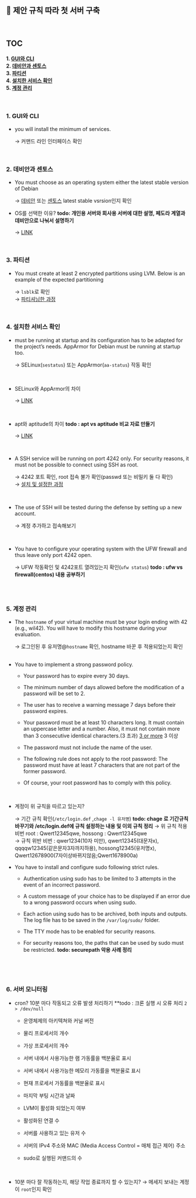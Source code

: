 ## **🎯 제안 규칙 따라 첫 서버 구축**

<br>

## **TOC**
**1. [GUI와 CLI](#1-GUI와-CLI)**   
**2. [데비안과 센토스](#2-데비안과-센토스)**   
**3. [파티션](#3-파티션)**   
**4. [설치한 서비스 확인](#4-설치한-서비스-확인)**   
**5. [계정 관리](#5-계정-관리)**   

<br>

### **1. GUI와 CLI**
- you will install the minimum of services.   

	→ 커맨드 라인 인터페이스 확인
	<br>

<br>

### **2. 데비안과 센토스**
- You must choose as an operating system either the latest stable version of Debian   

	→ [데비안](https://ko.wikipedia.org/wiki/%EB%8D%B0%EB%B9%84%EC%95%88#%EB%B0%B0%ED%8F%AC_%EC%97%AD%EC%82%AC) 또는 [센토스](https://ko.wikipedia.org/wiki/CentOS#%EB%B2%84%EC%A0%84_%EB%82%B4%EC%97%AD) latest stable vsrsion인지 확인
	<br>

- OS를 선택한 이유?   **todo: 개인용 서버와 회사용 서버에 대한 설명, 페도라 계열과 데비안으로 나눠서 설명하기**   

	→ [LINK](https://hoseong511.github.io/CS/OS/debian)
	<br>

<br>

### **3. 파티션**
- You must create at least 2 encrypted partitions using LVM. Below is an example of the expected partitioning   

	→ `lsblk`로 확인   
	→ [파티셔닝한 과정](https://hoseong511.github.io/CS/OS/howto#21-%EB%94%94%EC%8A%A4%ED%81%AC-%EC%84%A4%EC%A0%95--%ED%8C%8C%ED%8B%B0%EC%85%98---%EC%95%94%ED%98%B8%ED%99%94%EB%90%9C-lvm-%EC%84%A0%ED%83%9D)
	<br>

<br>

### **4. 설치한 서비스 확인**
- must be running at startup and its configuration has to be adapted for the project’s needs. AppArmor for Debian must be running at startup too.   
   
	→ SELinux(`sestatus`) 또는 AppArmor(`aa-status`) 작동 확인 
<br>

- SELinux와 AppArmor의 차이   
   
	→ [LINK](https://hoseong511.github.io/CS/OS/apparmor)
<br>

- apt와 aptitude의 차이   **todo : apt vs aptitude 비교 자료 만들기**   

	→ [LINK](https://hoseong511.github.io/CS/OS/apparmor)
<br>

- A SSH service will be running on port 4242 only. For security reasons, it must not be possible to connect using SSH as root.   

	→ 4242 포트 확인, root 접속 불가 확인(passwd 또는 비밀키 둘 다 확인)   
	→ [설치 및 설정한 과정](https://hoseong511.github.io/CS/OS/ssh)   
<br>

- The use of SSH will be tested during the defense by setting up a new account.   

	→ 계정 추가하고 접속해보기   
<br>

- You have to configure your operating system with the UFW firewall and thus leave only port 4242 open.   

	→ UFW 작동확인 및 4242포트 열려있는지 확인(`ufw status`) **todo : ufw vs firewall(centos) 내용 공부하기**   
<br>

<br>

### **5. 계정 관리**
- The `hostname` of your virtual machine must be your login ending with 42 (e.g., wil42). You will have to modify this hostname during your evaluation.   

	→ 로그인된 후 유저명@`hostname` 확인, hostname 바꾼 후 적용되었는지 확인   
	<br>

- You have to implement a strong password policy.

	- Your password has to expire every 30 days.

	- The minimum number of days allowed before the modification of a password will be set to 2.

	- The user has to receive a warning message 7 days before their password expires.

	- Your password must be at least 10 characters long. It must contain an uppercase letter and a number. Also, it must not contain more than 3 consecutive identical characters.(3 초과) [3 or more](https://www.google.com/search?q=3+or+more&oq=3+or+more&aqs=chrome..69i57j0i512l3j0i30l6.1671j1j7&sourceid=chrome&ie=UTF-8) 3 이상

	- The password must not include the name of the user.

	- The following rule does not apply to the root password: The password must have at least 7 characters that are not part of the former password.

	- Of course, your root password has to comply with this policy.

	<br>

- 계정이 위 규칙을 따르고 있는지?

	→ 기간 규칙 확인(`/etc/login.def` ,`chage -l 유저명`) **todo: chage 로 기간규칙 바꾸기와 /etc/login.def에 규칙 설정하는 내용 및 이외 규칙 정리**
	→ 위 규칙 적용 비번 root : Qwert12345qwe, hossong : Qwert12345qwe    
	→ 규칙 위반 비번 : qwer1234(10자 미만), qwert12345(대문자x), qqqqw12345(같은문자3자까지하용), hossong12345(유저명x), Qwert12678900(7자이상바뀌지않음;Qwert1678900a) 
	<br>

- You have to install and configure sudo following strict rules.

	- Authentication using sudo has to be limited to 3 attempts in the event of an incorrect password.

	- A custom message of your choice has to be displayed if an error due to a wrong password occurs when using sudo.

	- Each action using sudo has to be archived, both inputs and outputs. The log file has to be saved in the `/var/log/sudo/` folder.

	- The TTY mode has to be enabled for security reasons.

	- For security reasons too, the paths that can be used by sudo must be restricted. **todo: securepath 악용 사례 정리**

	<br>

<br>

### **6. 서버 모니터링**
- cron? 10분 마다 작동되고 오류 발생 처리하기 **todo : 크론 실행 시 오류 처리 `2 > /dev/null`

	- 운영체제의 아키텍쳐와 커널 버전 

	- 물리 프로세서의 개수 

	- 가상 프로세서의 개수 

	- 서버 내에서 사용가능한 램 가동률을 백분율로 표시 

	- 서버 내에서 사용가능한 메모리 가동률을 백분율로 표시 

	- 현재 프로세서 가동률을 백분율로 표시

	- 마지막 부팅 시간과 날짜 

	- LVM이 활성화 되었는지 여부 

	- 활성화된 연결 수 

	- 서버를 사용하고 있는 유저 수 

	- 서버의 IPv4 주소와 MAC (Media Access Control = 매체 접근 제어) 주소 

	- sudo로 실행된 커맨드의 수 

	<br>

- 10분 마다 잘 작동하는지, 해당 작업 종료까지 할 수 있는지? 
	→ 메세지 보내는 계정이 `root`인지 확인
